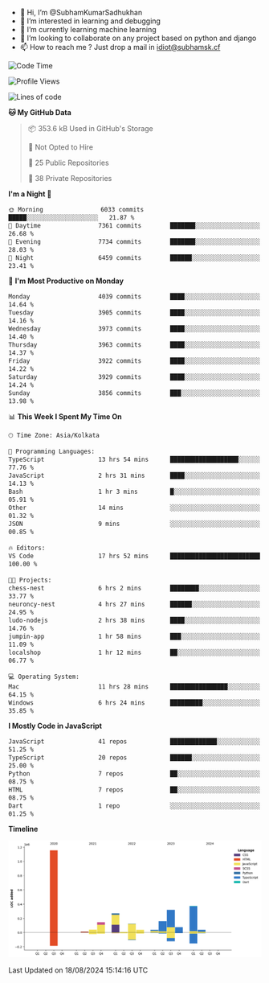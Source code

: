 - 👋 Hi, I’m @SubhamKumarSadhukhan
- 👀 I’m interested in learning and debugging
- 🌱 I’m currently learning machine learning
- 💞️ I’m looking to collaborate on any project based on python and django
- 📫 How to reach me ?
      Just drop a mail in idiot@subhamsk.cf

<!---
SubhamKumarSadhukhan/SubhamKumarSadhukhan is a ✨ special ✨ repository because its `README.md` (this file) appears on your GitHub profile.
You can click the Preview link to take a look at your changes.
--->


<!--START_SECTION:waka-->
![Code Time](http://img.shields.io/badge/Code%20Time-2%2C411%20hrs%2038%20mins-blue)

![Profile Views](http://img.shields.io/badge/Profile%20Views-1-blue)

![Lines of code](https://img.shields.io/badge/From%20Hello%20World%20I%27ve%20Written-2.8%20million%20lines%20of%20code-blue)

**🐱 My GitHub Data** 

> 📦 353.6 kB Used in GitHub's Storage 
 > 
> 🚫 Not Opted to Hire
 > 
> 📜 25 Public Repositories 
 > 
> 🔑 38 Private Repositories 
 > 
**I'm a Night 🦉** 

```text
🌞 Morning                6033 commits        █████░░░░░░░░░░░░░░░░░░░░   21.87 % 
🌆 Daytime                7361 commits        ███████░░░░░░░░░░░░░░░░░░   26.68 % 
🌃 Evening                7734 commits        ███████░░░░░░░░░░░░░░░░░░   28.03 % 
🌙 Night                  6459 commits        ██████░░░░░░░░░░░░░░░░░░░   23.41 % 
```
📅 **I'm Most Productive on Monday** 

```text
Monday                   4039 commits        ████░░░░░░░░░░░░░░░░░░░░░   14.64 % 
Tuesday                  3905 commits        ████░░░░░░░░░░░░░░░░░░░░░   14.16 % 
Wednesday                3973 commits        ████░░░░░░░░░░░░░░░░░░░░░   14.40 % 
Thursday                 3963 commits        ████░░░░░░░░░░░░░░░░░░░░░   14.37 % 
Friday                   3922 commits        ████░░░░░░░░░░░░░░░░░░░░░   14.22 % 
Saturday                 3929 commits        ████░░░░░░░░░░░░░░░░░░░░░   14.24 % 
Sunday                   3856 commits        ███░░░░░░░░░░░░░░░░░░░░░░   13.98 % 
```


📊 **This Week I Spent My Time On** 

```text
🕑︎ Time Zone: Asia/Kolkata

💬 Programming Languages: 
TypeScript               13 hrs 54 mins      ███████████████████░░░░░░   77.76 % 
JavaScript               2 hrs 31 mins       ████░░░░░░░░░░░░░░░░░░░░░   14.13 % 
Bash                     1 hr 3 mins         █░░░░░░░░░░░░░░░░░░░░░░░░   05.91 % 
Other                    14 mins             ░░░░░░░░░░░░░░░░░░░░░░░░░   01.32 % 
JSON                     9 mins              ░░░░░░░░░░░░░░░░░░░░░░░░░   00.85 % 

🔥 Editors: 
VS Code                  17 hrs 52 mins      █████████████████████████   100.00 % 

🐱‍💻 Projects: 
chess-nest               6 hrs 2 mins        ████████░░░░░░░░░░░░░░░░░   33.77 % 
neuroncy-nest            4 hrs 27 mins       ██████░░░░░░░░░░░░░░░░░░░   24.95 % 
ludo-nodejs              2 hrs 38 mins       ████░░░░░░░░░░░░░░░░░░░░░   14.76 % 
jumpin-app               1 hr 58 mins        ███░░░░░░░░░░░░░░░░░░░░░░   11.09 % 
localshop                1 hr 12 mins        ██░░░░░░░░░░░░░░░░░░░░░░░   06.77 % 

💻 Operating System: 
Mac                      11 hrs 28 mins      ████████████████░░░░░░░░░   64.15 % 
Windows                  6 hrs 24 mins       █████████░░░░░░░░░░░░░░░░   35.85 % 
```

**I Mostly Code in JavaScript** 

```text
JavaScript               41 repos            █████████████░░░░░░░░░░░░   51.25 % 
TypeScript               20 repos            ██████░░░░░░░░░░░░░░░░░░░   25.00 % 
Python                   7 repos             ██░░░░░░░░░░░░░░░░░░░░░░░   08.75 % 
HTML                     7 repos             ██░░░░░░░░░░░░░░░░░░░░░░░   08.75 % 
Dart                     1 repo              ░░░░░░░░░░░░░░░░░░░░░░░░░   01.25 % 
```



**Timeline**

![Lines of Code chart](https://raw.githubusercontent.com/SubhamKumarSadhukhan/SubhamKumarSadhukhan/main/assets/bar_graph.png)


 Last Updated on 18/08/2024 15:14:16 UTC
<!--END_SECTION:waka-->
